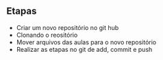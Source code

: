 ## Etapas
- Criar um novo repositório no git hub
- Clonando o reositório
- Mover arquivos das aulas para o novo repositório
- Realizar as etapas no git de add, commit e push